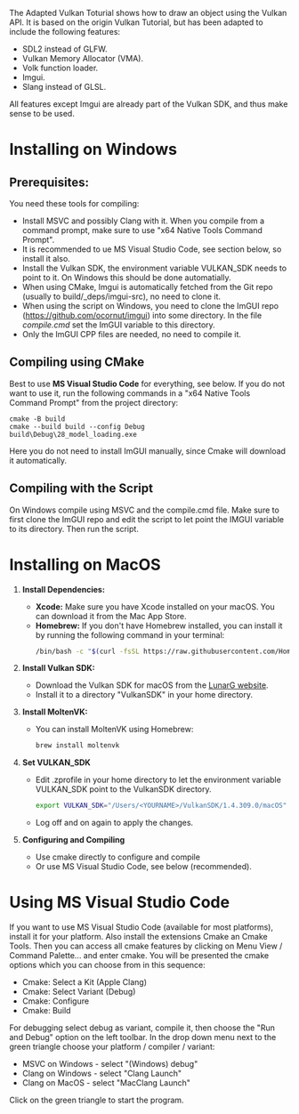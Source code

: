 The Adapted Vulkan Toturial shows how to draw an object using the Vulkan API. It is based on the origin Vulkan Tutorial, but has been adapted to include the following features:

* SDL2 instead of GLFW.
* Vulkan Memory Allocator (VMA).
* Volk function loader.
* Imgui.
* Slang instead of GLSL.

All features except Imgui are already part of the Vulkan SDK, and thus make sense to be used.

# Installing on Windows 

## Prerequisites:

You need these tools for compiling:
* Install MSVC and possibly Clang with it. When you compile from a command prompt, make sure to use "x64 Native Tools Command Prompt".
* It is recommended to ue MS Visual Studio Code, see section below, so install it also.
* Install the Vulkan SDK, the environment variable VULKAN_SDK needs to point to it. On Windows this should be done automatially.
* When using CMake, Imgui is automatically fetched from the Git repo (usually to build/_deps/imgui-src), no need to clone it.
* When using the script on Windows, you need to clone the ImGUI repo (https://github.com/ocornut/imgui) into some directory. In the file *compile.cmd* set the ImGUI variable to this directory. 
* Only the ImGUI CPP files are needed, no need to compile it.

## Compiling using CMake

Best to use **MS Visual Studio Code** for everything, see below. If you do not want to use it, run the following commands in a "x64 Native Tools Command Prompt" from the project directory:

```
cmake -B build
cmake --build build --config Debug
build\Debug\28_model_loading.exe
```

Here you do not need to install ImGUI manually, since Cmake will download it automatically. 

## Compiling with the Script

On Windows compile using MSVC and the compile.cmd file. Make sure to first clone the ImGUI repo and edit the script to let point the IMGUI variable to its directory. Then run the script.


# Installing on MacOS

1. **Install Dependencies:**
   - **Xcode:** Make sure you have Xcode installed on your macOS. You can download it from the Mac App Store.
   - **Homebrew:** If you don't have Homebrew installed, you can install it by running the following command in your terminal:
     ```sh
     /bin/bash -c "$(curl -fsSL https://raw.githubusercontent.com/Homebrew/install/HEAD/install.sh)"
     ```

2. **Install Vulkan SDK:**
   - Download the Vulkan SDK for macOS from the [LunarG website](https://vulkan.lunarg.com/sdk/home).
   - Install it to a directory "VulkanSDK" in your home directory.

3. **Install MoltenVK:**
   - You can install MoltenVK using Homebrew:
     ```sh
     brew install moltenvk
     ```

4. **Set VULKAN_SDK**
   - Edit .zprofile in your home directory to let the environment variable VULKAN_SDK point to the VulkanSDK directory.
     ```sh
     export VULKAN_SDK="/Users/<YOURNAME>/VulkanSDK/1.4.309.0/macOS"
     ```
   - Log off and on again to apply the changes.

5. **Configuring and Compiling**
   - Use cmake directly to configure and compile
   - Or use MS Visual Studio Code, see below (recommended).

# Using MS Visual Studio Code

If you want to use MS Visual Studio Code (available for most platforms), install it for your platform. Also install the extensions Cmake an Cmake Tools. Then you can access all cmake features by clicking on Menu View / Command Palette... and enter cmake. You will be presented the cmake options which you can choose from in this sequence:
* Cmake: Select a Kit (Apple Clang)
* Cmake: Select Variant (Debug)
* Cmake: Configure
* Cmake: Build

For debugging select debug as variant, compile it, then choose the "Run and Debug" option on the left toolbar. In the drop down menu next to the green triangle choose your platform / compiler / variant:
* MSVC on Windows  - select "(Windows) debug"
* Clang on Windows - select "Clang Launch"
* Clang on MacOS - select "MacClang Launch"

Click on the green triangle to start the program.
